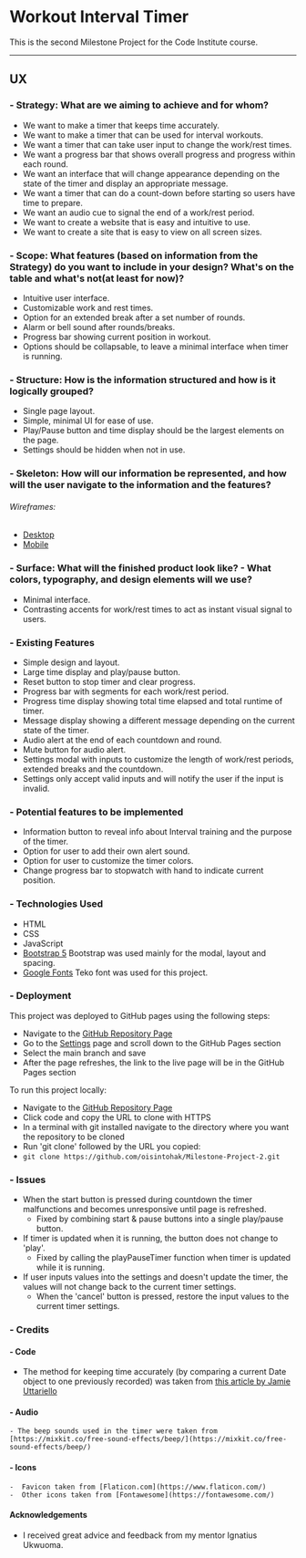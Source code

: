 # Workout Interval Timer
This is the second Milestone Project for the Code Institute course.

---

## UX

### - Strategy: What are we aiming to achieve and for whom?
- We want to make a timer that keeps time accurately.
- We want to make a timer that can be used for interval workouts.
- We want a timer that can take user input to change the work/rest times.
- We want a progress bar that shows overall progress and progress within each round.
- We want an interface that will change appearance depending on the state of the timer and display an appropriate message.
- We want a timer that can do a count-down before starting so users have time to prepare.
- We want an audio cue to signal the end of a work/rest period.
- We want to create a website that is easy and intuitive to use.
- We want to create a site that is easy to view on all screen sizes.

### - Scope: What features (based on information from the Strategy) do you want to include in your design? What's on the table and what's not(at least for now)?
- Intuitive user interface.
- Customizable work and rest times.
- Option for an extended break after a set number of rounds.
- Alarm or bell sound after rounds/breaks.
- Progress bar showing current position in workout.
- Options should be collapsable, to leave a minimal interface when timer is running.

### - Structure: How is the information structured and how is it logically grouped?
- Single page layout.
- Simple, minimal UI for ease of use.
- Play/Pause button and time display should be the largest elements on the page.
- Settings should be hidden when not in use.

### - Skeleton: How will our information be represented, and how will the user navigate to the information and the features?
###### Wireframes:
- [Desktop](wireframes/desktop.png)
- [Mobile](wireframes/mobile.png)

### - Surface: What will the finished product look like? - What colors, typography, and design elements will we use?
- Minimal interface.
- Contrasting accents for work/rest times to act as instant visual signal to users.

### - Existing Features
 - Simple design and layout.
 - Large time display and play/pause button.
 - Reset button to stop timer and clear progress.
 - Progress bar with segments for each work/rest period.
 - Progress time display showing total time elapsed and total runtime of timer.
 - Message display showing a different message depending on the current state of the timer.
 - Audio alert at the end of each countdown and round.
 - Mute button for audio alert.
 - Settings modal with inputs to customize the length of work/rest periods, extended breaks and the countdown.
 - Settings only accept valid inputs and will notify the user if the input is invalid.

### - Potential features to be implemented
  - Information button to reveal info about Interval training and the purpose of the timer.
  - Option for user to add their own alert sound.
  - Option for user to customize the timer colors.
  - Change progress bar to stopwatch with hand to indicate current position.

### - Technologies Used
 - HTML
 - CSS
 - JavaScript
 - [Bootstrap 5](https://getbootstrap.com/docs/5.0/getting-started/introduction/) Bootstrap was used mainly for the modal, layout and spacing.
 - [Google Fonts](https://fonts.google.com/specimen/Teko?preview.text=35%20Paused&preview.text_type=custom&sidebar.open=true&selection.family=Teko) Teko font was used for this project.

### - Deployment
This project was deployed to GitHub pages using the following steps:

 - Navigate to the [GitHub Repository Page](https://github.com/oisintohak/Milestone-Project-2)
 - Go to the [Settings](https://github.com/oisintohak/Milestone-Project-2/settings) page and scroll down to the GitHub Pages section
 - Select the main branch and save
 - After the page refreshes, the link to the live page will be in the GitHub Pages section

To run this project locally:
 - Navigate to the [GitHub Repository Page](https://github.com/oisintohak/Milestone-Project-2)
 - Click code and copy the URL to clone with HTTPS
 - In a terminal with git installed navigate to the directory where you want the repository to be cloned
 - Run 'git clone' followed by the URL you copied:
 - ```git clone https://github.com/oisintohak/Milestone-Project-2.git```

### - Issues
 - When the start button is pressed during countdown the timer malfunctions and becomes unresponsive until page is refreshed.
   - Fixed by combining start & pause buttons into a single play/pause button.
 - If timer is updated when it is running, the button does not change to 'play'.
   - Fixed by calling the playPauseTimer function when timer is updated while it is running.
 - If user inputs values into the settings and doesn't update the timer, the values will not change back to the current timer settings.
    - When the 'cancel' button is pressed, restore the input values to the current timer settings.



### - Credits
  #### - Code
  - The method for keeping time accurately (by comparing a current Date object to one previously recorded) was taken from [this article by Jamie Uttariello](https://olinations.medium.com/an-accurate-vanilla-js-stopwatch-script-56ceb5c6f45b)

  #### - Audio
    - The beep sounds used in the timer were taken from [https://mixkit.co/free-sound-effects/beep/](https://mixkit.co/free-sound-effects/beep/)

  #### - Icons
    -  Favicon taken from [Flaticon.com](https://www.flaticon.com/)
    -  Other icons taken from [Fontawesome](https://fontawesome.com/)

  #### Acknowledgements
   - I received great advice and feedback from my mentor Ignatius Ukwuoma.